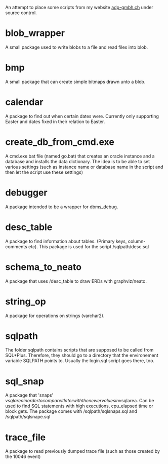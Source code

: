 An attempt to place some scripts from my website
[adp-gmbh.ch](http://www.adp-gmbh.ch) under source control.


# blob_wrapper
A small package used to write blobs to a file and read files
into blob.


# bmp
A small package that can create simple bitmaps drawn unto a
blob.


# calendar
A package to find out when certain dates were. Currently
only supporting Easter and dates fixed in their relation to
Easter.


# create_db_from_cmd.exe
A cmd.exe bat file (named go.bat) that creates an oracle
instance and a database and installs the data dictionary.
The idea is to be able to set various settings (such as
instance name or database name in the script and then let
the script use these settings)


# debugger
A package intended to be a wrapper for dbms_debug.


# desc_table
A package to find information about tables.  (Primary keys,
column-comments etc).  This package is used for the script
/sqlpath/desc.sql


# schema_to_neato
A package that uses /desc_table to draw ERDs with
graphviz/neato.


# string_op
A package for operations on strings (varchar2).


# sqlpath
The folder sqlpath contains scripts that are supposed to 
be called from SQL*Plus. Therefore, they should go
to a directory that the environement variable SQLPATH
points to. Usually the login.sql script goes there, too.


# sql_snap
A package that 'snaps' v$sqlarea in order to compare it
later with the newer values in v$sqlarea.  Can be used to
find SQL statements with high executions, cpu_elapsed time
or block gets.  The package comes with /sqlpath/sqlsnaps.sql
and /sqlpath/sqlsnape.sql


# trace_file
A package to read previously dumped trace file (such as
those created by the 10046 event)

